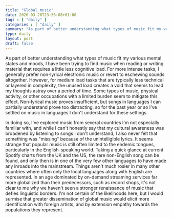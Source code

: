 ```yaml
---
title: "Global music"
date: 2020-03-26T23:56:08+01:00
tags : [ "daily" ]
categories : [ "daily" ]
summary: "As part of better understanding what types of music fit my various mental states and moods, I have been trying to find music when reading or writing material that requires a little less cognitive load."
type: daily
layout: post
draft: false
---
```


As part of better understanding what types of music fit my various mental states and moods, I have been trying to find music when reading or writing material that requires a little less cognitive load. For more intense tasks, I generally prefer non-lyrical electronic music or revert to eschewing sounds altogether. However, for medium load tasks that are typically less technical or layered in complexity, the unused load creates a void that seems to lead my thoughts astray over a period of time. Some types of music, physical activity, or other occupations with a limited burden seem to mitigate this effect. Non-lyrical music proves insufficient, but songs in languages I can partially understand prove too distracting, so for the past year or so I've settled on music in languages I don't understand for these settings.

In doing so, I've explored music from several countries I'm not especially familiar with, and while I can't honestly say that my cultural awareness was broadened by listening to songs I don't understand, I also never felt that something was "missing" because of the unintelligible lyrics. It seems strange that popular music is still often limited to the endemic tongues, particularly in the English-speaking world. Taking a quick glance at current Spotify charts from the UK and the US, the rare non-English song can be found, and only then is in one of the very few other languages to have made any inroads into the mainstream. Things aren't much rosier in many other countries where often only the local languages along with English are represented. In an age dominated by on-demand streaming services far more globalized than their predecessors, such as record shops, it's not clear to me why we haven't seen a stronger renaissance of music that defies linguistic borders. I'm not certain of the likelihoods here, but I would surmise that greater dissemination of global music would elicit more identification with foreign artists, and by extension empathy towards the populations they represent.